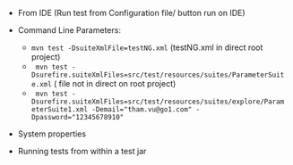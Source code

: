 - From IDE (Run test from Configuration file/ button run on IDE)
- Command Line Parameters:
    - `mvn test -DsuiteXmlFile=testNG.xml` (testNG.xml in direct root project)
    - ` mvn test -Dsurefire.suiteXmlFiles=src/test/resources/suites/ParameterSuite.xml` ( file not in direct on root
      project)
    - ` mvn test -Dsurefire.suiteXmlFiles=src/test/resources/suites/explore/ParameterSuite1.xml -Demail="tham.vu@go1.com" -Dpassword="12345678910"`

- System properties
- Running tests from within a test jar
